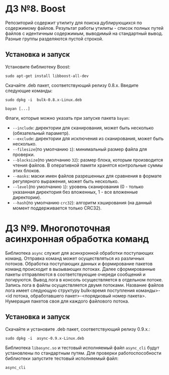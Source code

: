 # ДЗ №8. Boost

Репозиторий содержит утилиту для поиска дублирующихся по содержимому файлов.
Результат работы утилиты - список полных путей файлов с идентичным содержимым,
выводимый на стандартный вывод. Разные группы разделяются пустой строкой.

## Установка и запуск
Установите библиотеку Boost:

```
sudo apt-get install libboost-all-dev
```

Скачайте .deb пакет, соответствующий релизу 0.8.x. Введите следующие команды:

```
sudo dpkg -i  bulk-0.8.x-Linux.deb 
```

```
bayan [...]
```

Флаги, которые можно указать при запуске пакета `bayan`:

*   `--include`: директории для сканирования, может быть несколько (обязательный параметр).
*   `--exclude`: директории для исключения из сканирования, может быть несколько.
*   `--filesize`(по умолчанию `1`): минимальный размер файла для проверки.
*   `--blocksize`(по умолчанию `32`): размер блока, которым производится чтения файлов.
В оперативной памяти хранятся контрольные суммы этих блоков.
*   `--masks`: маски имен файлов разрешенных для сравнения в формате регулярного выражения, может быть несколько.
*   `--level`(по умолчанию `1`): уровень сканирования (0 - только указанная директория без вложенных, 1 - все вложенные директории).
*   `--hash`(по умолчанию `crc32`): алгоритм хэширования (на данный момент поддерживается только CRC32).

# ДЗ №9. Многопоточная асинхронная обработка команд

Библиотека `async` служит для асинхронной обработки поступающих команд. Отправка команд может осуществляться из различных потоков.
Обработка поступающих данных и формирование пакетов команд происходит в вызывающих потоках. Далее сформированные пакеты отправляются
в соответствующие очереди сообщений и логируются. Вывод лога в консоль осуществляется в отдельном потоке. Запись лога в файлы осуществляется двумя потоками. Название файлов лога имеет следующую структуру bulk<время поступления команды>-<id потока, обработавшего пакет>-<порядковый номер пакета>. Нумерация пакетов своя для каждого файлового потока.

## Установка и запуск
Скачайте и установите .deb пакет, соответствующий релизу 0.9.x.:

```
sudo dpkg -i  async-0.9.x-Linux.deb 
```
Библиотека `libasync.so` и тестовый исполняемый файл `async_cli` будут установлены по стандартным путям.
Для проверки работоспособности библиотеки запустите тестовый исполняемый файл:

```
async_cli 
```
